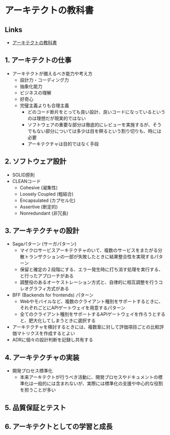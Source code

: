 # アーキテクトの教科書

## Links

- [アーキテクトの教科書](https://www.seshop.com/product/detail/26378)

## 1. アーキテクトの仕事

- アーキテクトが備えるべき能力や考え方
  - 設計力・コーディング力
  - 抽象化能力
  - ビジネスの理解
  - 好奇心
  - 完璧主義よりも合理主義
    - どのコード断片をとっても良い設計、良いコードになっているというのは理想だが現実的ではない
    - ソフトウェアの重要な部分は徹底的にレビューを実施するが、そうでもない部分については多少は目を瞑るという割り切りも、時には必要
    - アーキテクチャは目的ではなく手段

## 2. ソフトウェア設計

- SOLID原則
- CLEANコード
  - Cohesive (凝集性)
  - Loosely Coupled (粗結合)
  - Encapsulated (カプセル化)
  - Assertive (断定的)
  - Nonredundant (非冗長)

## 3. アーキテクチャの設計

- Sagaパターン (サーガパターン)
  - マイクロサービスアーキテクチャのいて、複数のサービスをまたがる分散トランザクションの一部が失敗したときに結果整合性を実現するパターン
  - 保留と確定の２段階にする、エラー発生時に打ち消す処理を実行する、と行ったアプローチがある
  - 調整役のあるオーケストレーション方式と、自律的に相互調整を行うコレオグラフィ方式がある
- BFF (Backends for frontends) パターン
  - Webやモバイルなど、複数のクライアント種別をサポートするときに、それぞれごとにAPIゲートウェイを用意するパターン
  - 全てのクライアント種別をサポートするAPIゲートウェイを作ろうとすると、肥大化してしまうときに選択する
- アーキテクチャを検討するときには、複数案に対して評価項目ごとの比較評価マトリクスを作成するとよい
- ADRに個々の設計判断を記録し共有する

## 4. アーキテクチャの実装

- 開発プロセス標準化
  - 本来アーキテクトが行うべき活動に、開発プロセスやドキュメントの標準化は一般的には含まれないが、実際には標準化の支援や中心的な役割を担うことが多い

## 5. 品質保証とテスト

## 6. アーキテクトとしての学習と成長
